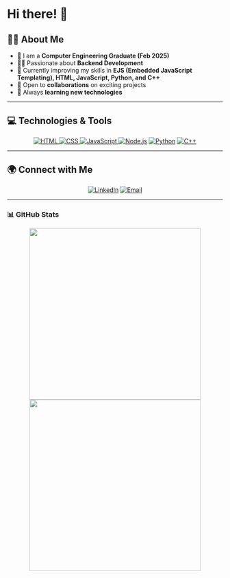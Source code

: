 # Hi there! 👋

## 👨‍💻 About Me 
- 🚀 I am a **Computer Engineering Graduate (Feb 2025)**
- :technologist: Passionate about **Backend Development**
- 🌱 Currently improving my skills in **EJS (Embedded JavaScript Templating), HTML, JavaScript, Python, and C++** 
- 🤝 Open to **collaborations** on exciting projects
- 🎯 Always **learning new technologies**

---

## 💻 Technologies & Tools 
<p align="center"> 
  <a href="https://www.w3.org/html/" target="_blank"> 
    <img alt="HTML" src="https://img.shields.io/badge/HTML5-%23E34F26.svg?style=plastic&logo=html5&logoColor=white">
  </a>
  <a href="https://developer.mozilla.org/en-US/docs/Web/CSS" target="_blank"> 
    <img alt="CSS" src="https://img.shields.io/badge/CSS3-%231572B6.svg?style=plastic&logo=css3&logoColor=white">
  </a>
  <a href="https://developer.mozilla.org/en-US/docs/Web/JavaScript" target="_blank"> 
    <img alt="JavaScript" src="https://img.shields.io/badge/JavaScript-%23F7DF1E.svg?style=plastic&logo=javascript&logoColor=black">
  </a>
  <a href="#"><img alt="Node.js" src="https://img.shields.io/badge/Node.js-%23339933.svg?style=plastic&logo=node.js&logoColor=white"></a>
  <a href="#"><img alt="Python" src="https://img.shields.io/badge/Python-%233776AB.svg?style=plastic&logo=python&logoColor=white"></a>
  <a href="#"><img alt="C++" src="https://img.shields.io/badge/C++-%2300599C.svg?style=plastic&logo=c%2B%2B&logoColor=white"></a>
</p>

---

## 🌍 Connect with Me 
<p align="center">
  <a href="https://www.linkedin.com/in/YOUR-LINKEDIN" target="_blank"><img alt="LinkedIn" src="https://img.shields.io/badge/LinkedIn-%230077B5.svg?style=plastic&logo=linkedin&logoColor=white"></a>
  <a href="mailto:your.email@example.com"><img alt="Email" src="https://img.shields.io/badge/Email-%23D14836.svg?style=plastic&logo=gmail&logoColor=white"></a>
</p>

---

### 📊 GitHub Stats
<p align="center">
  <img src="https://github-readme-stats.vercel.app/api?username=islamalama&show_icons=true&theme=dark" width="400px">
  <img src="https://github-readme-streak-stats.herokuapp.com/?user=islamalama&theme=dark" width="400px">
</p>

